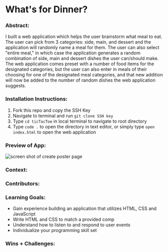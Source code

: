 # What's for Dinner? 

### Abstract:
I built a web application which helps the user brainstorm what meal to eat. The user can pick from 3 categories: side, main, and dessert and the application will randomly name a meal for them. The user can also select "entire meal," in which case the application generates a random combination of side, main and dessert dishes the user can/should make. The web application comes preset with a number of food items for the designated categories, but the user can also enter in meals of their choosing for one of the designated meal categories, and that new addition will now be added to the number of random dishes the web application suggests. 

### Installation Instructions:
1. Fork this repo and copy the SSH Key
2. Navigate to terminal and run `git clone SSH key`
3. Type `cd ticTacToe` in local terminal to navigate to root directory
4. Type `code .` to open the directory in text editor, or simply type `open index.html` to open the web application

### Preview of App:
![screen shot of create poster page](./Screenshot-WFD.png)

### Context:
[//]: <> (Give some context for the project here. How long did you have to work on it? How far into the Turing program are you?)

### Contributors:
[//]: <> (Who worked on this application? Link to their GitHubs.)

### Learning Goals:
- Gain experience building an application that utilizes HTML, CSS and JavaScript
- Write HTML and CSS to match a provided comp
- Understand how to listen to and respond to user events
- Individualize your programming skill set

### Wins + Challenges:
[//]: <> (What are 2-3 wins you have from this project? What were some challenges you faced - and how did you get over them?)
